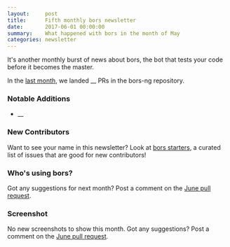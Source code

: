 ```yaml
---
layout:     post
title:      Fifth monthly bors newsletter
date:       2017-06-01 00:00:00
summary:    What happened with bors in the month of May
categories: newsletter
---
```


It's another monthly burst of news about bors,
the bot that tests your code before it becomes the master.

In the [last month](https://github.com/bors-ng/bors-ng/pulls?utf8=%E2%9C%93&q=is%3Apr%20is%3Aclosed%20closed%3A2017-05-01..2017-05-31),
we landed __ PRs in the bors-ng repository.


### Notable Additions

* __


### New Contributors

<!-- No new contributors this month. 😐 -->

Want to see your name in this newsletter? Look at [bors starters](https://bors-ng.github.io/starters/), a curated list of issues that are good for new contributors!


### Who's using bors?

<!-- No featured users this month. 😐 -->

Got any suggestions for next month?
Post a comment on the [June pull request](https://github.com/bors-ng/bors-ng.github.io/pull/TMIB-06).


### Screenshot

No new screenshots to show this month.
Got any suggestions?
Post a comment on the [June pull request](https://github.com/bors-ng/bors-ng.github.io/pull/TMIB-06).
